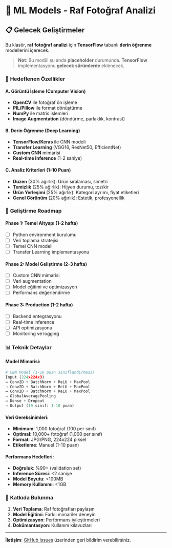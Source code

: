 # 🤖 ML Models - Raf Fotoğraf Analizi

## 📋 **Gelecek Geliştirmeler**

Bu klasör, **raf fotoğraf analizi** için **TensorFlow** tabanlı **derin öğrenme** modellerini içerecek.

> **Not**: Bu modül şu anda **placeholder** durumunda. **TensorFlow** implementasyonu **gelecek sürümlerde** eklenecek.

### 🎯 **Hedeflenen Özellikler**

#### **A. Görüntü İşleme (Computer Vision)**
- **OpenCV** ile fotoğraf ön işleme
- **PIL/Pillow** ile format dönüştürme
- **NumPy** ile matris işlemleri
- **Image Augmentation** (döndürme, parlaklık, kontrast)


#### **B. Derin Öğrenme (Deep Learning)**
- **TensorFlow/Keras** ile CNN modeli
- **Transfer Learning** (VGG16, ResNet50, EfficientNet)
- **Custom CNN** mimarisi
- **Real-time inference** (1-2 saniye)

#### **C. Analiz Kriterleri (1-10 Puan)**
- **Düzen** (30% ağırlık): Ürün sıralaması, simetri
- **Temizlik** (25% ağırlık): Hijyen durumu, toz/kir
- **Ürün Yerleşimi** (25% ağırlık): Kategori ayrımı, fiyat etiketleri
- **Genel Görünüm** (20% ağırlık): Estetik, profesyonellik

### 🚀 **Geliştirme Roadmap**

#### **Phase 1: Temel Altyapı (1-2 hafta)**
- [ ] Python environment kurulumu
- [ ] Veri toplama stratejisi
- [ ] Temel CNN modeli
- [ ] Transfer Learning implementasyonu

#### **Phase 2: Model Geliştirme (2-3 hafta)**
- [ ] Custom CNN mimarisi
- [ ] Veri augmentation
- [ ] Model eğitimi ve optimizasyon
- [ ] Performans değerlendirme

#### **Phase 3: Production (1-2 hafta)**
- [ ] Backend entegrasyonu
- [ ] Real-time inference
- [ ] API optimizasyonu
- [ ] Monitoring ve logging

### 📊 **Teknik Detaylar**

#### **Model Mimarisi:**
```python
# CNN Model (1-10 puan sınıflandırması)
Input (224x224x3)
→ Conv2D + BatchNorm + ReLU + MaxPool
→ Conv2D + BatchNorm + ReLU + MaxPool  
→ Conv2D + BatchNorm + ReLU + MaxPool
→ GlobalAveragePooling
→ Dense + Dropout
→ Output (10 sınıf: 1-10 puan)
```

#### **Veri Gereksinimleri:**
- **Minimum**: 1,000 fotoğraf (100 per sınıf)
- **Optimal**: 10,000+ fotoğraf (1,000 per sınıf)
- **Format**: JPG/PNG, 224x224 piksel
- **Etiketleme**: Manuel (1-10 puan)

#### **Performans Hedefleri:**
- **Doğruluk**: %90+ (validation set)
- **Inference Süresi**: <2 saniye
- **Model Boyutu**: <100MB
- **Memory Kullanımı**: <1GB

### 🤝 **Katkıda Bulunma**

1. **Veri Toplama**: Raf fotoğrafları paylaşın
2. **Model Eğitimi**: Farklı mimariler deneyin
3. **Optimizasyon**: Performans iyileştirmeleri
4. **Dokümantasyon**: Kullanım kılavuzları

---

**İletişim**: [GitHub Issues](https://github.com/username/raf/issues) üzerinden geri bildirim verebilirsiniz.
